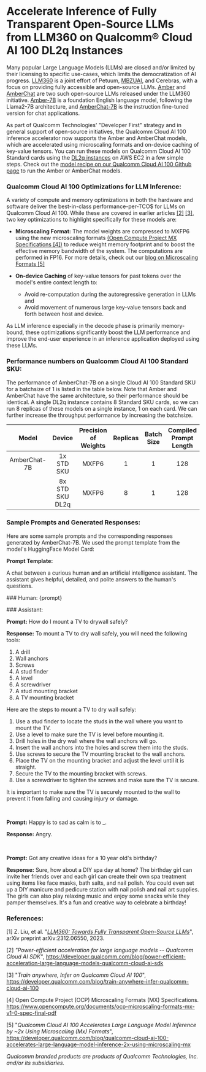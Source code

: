 # Accelerate Inference of Fully Transparent Open-Source LLMs from LLM360 on Qualcomm® Cloud AI 100 DL2q Instances

Many popular Large Language Models (LLMs) are closed and/or limited by
their licensing to specific use-cases, which limits the democratization
of AI progress. [LLM360](https://www.llm360.ai/) is a joint effort
of Petuum, [MBZUAI](https://mbzuai.ac.ae/), and Cerebras, with a focus
on providing fully accessible and open-source LLMs.
[Amber](https://huggingface.co/LLM360/Amber) and
[AmberChat](https://huggingface.co/LLM360/AmberChat) are two such
open-source LLMs released under the LLM360 initiative.
[Amber-7B](https://huggingface.co/LLM360/Amber) is a foundation English
language model, following the Llama2-7B architecture, and
[AmberChat-7B](https://huggingface.co/LLM360/AmberChat) is the
instruction fine-tuned version for chat applications.

As part of Qualcomm Technologies' "Developer First" strategy and in
general support of open-source initiatives, the Qualcomm Cloud AI 100
inference accelerator now supports the Amber and AmberChat models, which
are accelerated using microscaling formats and on-device caching of
key-value tensors. You can run these models on Qualcomm Cloud AI 100
Standard cards using the [DL2q
instances](https://aws.amazon.com/ec2/instance-types/dl2q/) on AWS EC2
in a few simple steps. Check out the [model recipe on our Qualcomm Cloud
AI 100 Github
page](https://github.com/quic/cloud-ai-sdk/tree/1.12/models/language_processing/decoder/LlamaForCausalLM)
to run the Amber or AmberChat models.

### Qualcomm Cloud AI 100 Optimizations for LLM Inference:

A variety of compute and memory optimizations in both the hardware and
software deliver the best-in-class performance-per-TCO\$ for LLMs on
Qualcomm Cloud AI 100. While these are covered in earlier articles
[\[2\]](https://developer.qualcomm.com/blog/power-efficient-acceleration-large-language-models-qualcomm-cloud-ai-sdk)
[\[3\]](https://developer.qualcomm.com/blog/train-anywhere-infer-qualcomm-cloud-ai-100),
two key optimizations to highlight specifically for these models are:

-   **Microscaling Format:** The model weights are compressed to MXFP6
    using the new microscaling formats [(Open Compute Project MX
    Specifications
    \[4\])](https://www.opencompute.org/documents/ocp-microscaling-formats-mx-v1-0-spec-final-pdf)
    to reduce weight memory footprint and to boost the effective memory
    bandwidth of the system. The computations are performed in FP16. For
    more details, check out our [blog on Microscaling Formats
    \[5\]](https://developer.qualcomm.com/blog/qualcomm-cloud-ai-100-accelerates-large-language-model-inference-2x-using-microscaling-mx)

-   **On-device Caching** of key-value tensors for past tokens over the
    model's entire context length to:

    * Avoid re-computation during the autoregressive generation in LLMs
    and
    * Avoid movement of numerous large key-value tensors back and forth
    between host and device.

As LLM inference especially in the decode phase is primarily
memory-bound, these optimizations significantly boost the LLM
performance and improve the end-user experience in an inference
application deployed using these LLMs.

### Performance numbers on Qualcomm Cloud AI 100 Standard SKU:

The performance of AmberChat-7B on a single Cloud AI 100 Standard SKU
for a batchsize of 1 is listed in the table below. Note that Amber and
AmberChat have the same architecture, so their performance should be
identical. A single DL2q instance contains 8 Standard SKU cards, so we
can run 8 replicas of these models on a single instance, 1 on each
card. We can further increase the throughput performance by
increasing the batchsize.


| Model | Device | Precision<br>of Weights | Replicas|Batch Size | Compiled<br>Prompt Length | Maximum<br>Context Length | Prefill<br>Latency (sec) | Decode<br>Throughput (tok/s) |
|:---:|:---:|:---:|:---:|:---:|:---:|:---:|:---:|:---:|
| AmberChat-7B | 1x STD SKU | MXFP6 | 1 | 1 | 128 | 2048 | 1.33 | 14.9 |
| | 8x STD SKU DL2q | MXFP6 | 8 | 1 | 128 | 2048 | 1.33 | 119.2 |

### Sample Prompts and Generated Responses:

Here are some sample prompts and the corresponding responses generated
by AmberChat-7B. We used the prompt template from the model's
HuggingFace Model Card:

**Prompt Template:**

A chat between a curious human and an artificial intelligence assistant.
The assistant gives helpful, detailed, and polite answers to the
human's questions.

\### Human: {prompt}

\### Assistant:

**Prompt:** How do I mount a TV to drywall safely?

**Response:** To mount a TV to dry wall safely, you will need the
following tools:

1. A drill
2. Wall anchors
3. Screws
4. A stud finder
5. A level
6. A screwdriver
7. A stud mounting bracket
8. A TV mounting bracket

Here are the steps to mount a TV to dry wall safely:

1. Use a stud finder to locate the studs in the wall where you want to mount the TV.
2. Use a level to make sure the TV is level before mounting it.
3. Drill holes in the dry wall where the wall anchors will go.
4. Insert the wall anchors into the holes and screw them into the studs.
5. Use screws to secure the TV mounting bracket to the wall anchors.
6. Place the TV on the mounting bracket and adjust the level until it is straight.
7. Secure the TV to the mounting bracket with screws.
8. Use a screwdriver to tighten the screws and make sure the TV is secure.

It is important to make sure the TV is securely mounted to the wall to prevent it from falling and causing injury or damage.

<br>

**Prompt:** Happy is to sad as calm is to \_.

**Response:** Angry.

<br>

**Prompt:** Got any creative ideas for a 10 year old's birthday?

**Response:** Sure, how about a DIY spa day at home? The birthday girl
can invite her friends over and each girl can create their own spa
treatment using items like face masks, bath salts, and nail polish. You
could even set up a DIY manicure and pedicure station with nail polish
and nail art supplies. The girls can also play relaxing music and enjoy
some snacks while they pamper themselves. It's a fun and creative way
to celebrate a birthday!

### References:

\[1\] Z. Liu, et al. "[*LLM360: Towards Fully Transparent Open-Source
LLMs*](https://arxiv.org/abs/2312.06550)", arXiv preprint
arXiv:2312.06550, 2023.

\[2\] *"Power-efficient acceleration for large language models --
Qualcomm Cloud AI SDK"*,
<https://developer.qualcomm.com/blog/power-efficient-acceleration-large-language-models-qualcomm-cloud-ai-sdk>

\[3\] "*Train anywhere, Infer on Qualcomm Cloud AI 100*",
<https://developer.qualcomm.com/blog/train-anywhere-infer-qualcomm-cloud-ai-100>

\[4\] Open Compute Project (OCP) Microscaling Formats (MX)
Specifications.
<https://www.opencompute.org/documents/ocp-microscaling-formats-mx-v1-0-spec-final-pdf>

\[5\] "*Qualcomm Cloud AI 100 Accelerates Large Language Model Inference
by \~2x Using Microscaling (Mx) Formats*",
<https://developer.qualcomm.com/blog/qualcomm-cloud-ai-100-accelerates-large-language-model-inference-2x-using-microscaling-mx>

*Qualcomm branded products are products of Qualcomm Technologies, Inc. and/or its subsidiaries.*